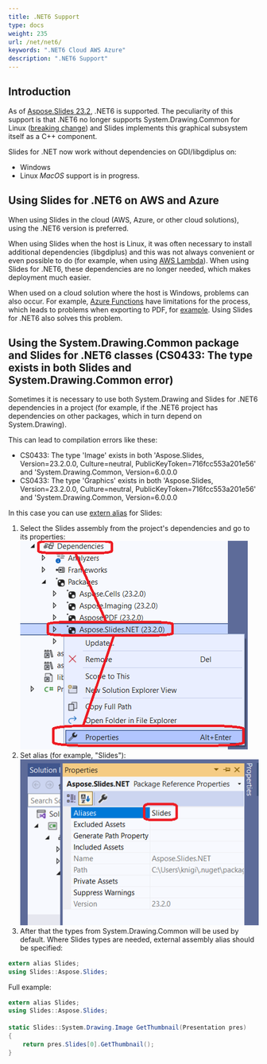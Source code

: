 ```yaml
---
title: .NET6 Support
type: docs
weight: 235
url: /net/net6/
keywords: ".NET6 Cloud AWS Azure"
description: ".NET6 Support"
---
```


## Introduction

As of [Aspose.Slides 23.2](https://www.nuget.org/packages/Aspose.Slides.NET/23.2.0), .NET6 is supported. The peculiarity of this support is that .NET6 no longer supports System.Drawing.Common for Linux ([breaking change](https://learn.microsoft.com/en-us/dotnet/core/compatibility/core-libraries/6.0/system-drawing-common-windows-only)) and Slides implements this graphical subsystem itself as a C++ component.

Slides for .NET now work without dependencies on GDI/libgdiplus on:
* Windows
* Linux
_MacOS_ support is in progress.

## Using Slides for .NET6 on AWS and Azure

When using Slides in the cloud (AWS, Azure, or other cloud solutions), using the .NET6 version is preferred.

When using Slides when the host is Linux, it was often necessary to install additional dependencies (libgdiplus) and this was not always convenient or even possible to do (for example, when using [AWS Lambda](https://aws.amazon.com/lambda)). When using Slides for .NET6, these dependencies are no longer needed, which makes deployment much easier.

When used on a cloud solution where the host is Windows, problems can also occur. For example, [Azure Functions](https://learn.microsoft.com/en-us/azure/azure-functions/functions-overview) have limitations for the process, which leads to problems when exporting to PDF, for [example](https://github.com/projectkudu/kudu/wiki/Azure-Web-App-sandbox#unsupported-frameworks). Using Slides for .NET6 also solves this problem.

## Using the System.Drawing.Common package and Slides for .NET6 classes (CS0433: The type exists in both Slides and System.Drawing.Common error)

Sometimes it is necessary to use both System.Drawing and Slides for .NET6 dependencies in a project (for example, if the .NET6 project has dependencies on other packages, which in turn depend on System.Drawing). 

This can lead to compilation errors like these:
* CS0433: The type 'Image' exists in both 'Aspose.Slides, Version=23.2.0.0, Culture=neutral, PublicKeyToken=716fcc553a201e56' and 'System.Drawing.Common, Version=6.0.0.0
* CS0433: The type 'Graphics' exists in both 'Aspose.Slides, Version=23.2.0.0, Culture=neutral, PublicKeyToken=716fcc553a201e56' and 'System.Drawing.Common, Version=6.0.0.0

In this case you can  use [extern alias](https://learn.microsoft.com/en-us/dotnet/csharp/language-reference/keywords/extern-alias) for Slides:
1) Select the Slides assembly from the project's dependencies and go to its properties:
![Aspose Slides package properties](package_properties.png)
2) Set alias (for example, "Slides"):
![Aspose Slides alias](set_alias.png)
3) After that the types from System.Drawing.Common will be used by default. Where Slides types are needed, external assembly alias should be specified:

```c#
extern alias Slides;
using Slides::Aspose.Slides;
```

Full example:

```c#
extern alias Slides;
using Slides::Aspose.Slides;

static Slides::System.Drawing.Image GetThumbnail(Presentation pres)
{
    return pres.Slides[0].GetThumbnail();
}
```